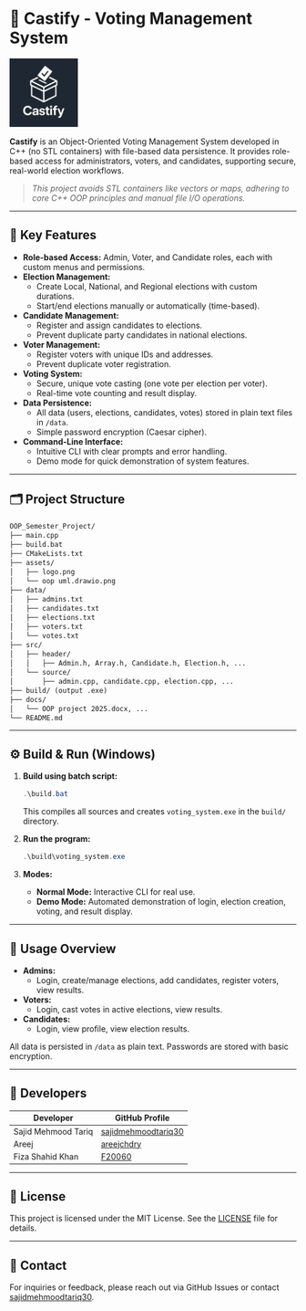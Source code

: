 # 🎯 Castify - Voting Management System

<img src="./assets/logo.png" width="120" />

**Castify** is an Object-Oriented Voting Management System developed in C++ (no STL containers) with file-based data persistence. It provides role-based access for administrators, voters, and candidates, supporting secure, real-world election workflows.

> _This project avoids STL containers like vectors or maps, adhering to core C++ OOP principles and manual file I/O operations._

---

## 📌 Key Features

- **Role-based Access:** Admin, Voter, and Candidate roles, each with custom menus and permissions.
- **Election Management:**
  - Create Local, National, and Regional elections with custom durations.
  - Start/end elections manually or automatically (time-based).
- **Candidate Management:**
  - Register and assign candidates to elections.
  - Prevent duplicate party candidates in national elections.
- **Voter Management:**
  - Register voters with unique IDs and addresses.
  - Prevent duplicate voter registration.
- **Voting System:**
  - Secure, unique vote casting (one vote per election per voter).
  - Real-time vote counting and result display.
- **Data Persistence:**
  - All data (users, elections, candidates, votes) stored in plain text files in `/data`.
  - Simple password encryption (Caesar cipher).
- **Command-Line Interface:**
  - Intuitive CLI with clear prompts and error handling.
  - Demo mode for quick demonstration of system features.

---

## 🗂️ Project Structure

```
OOP_Semester_Project/
├── main.cpp
├── build.bat
├── CMakeLists.txt
├── assets/
│   ├── logo.png
│   └── oop uml.drawio.png
├── data/
│   ├── admins.txt
│   ├── candidates.txt
│   ├── elections.txt
│   ├── voters.txt
│   └── votes.txt
├── src/
│   ├── header/
│   │   ├── Admin.h, Array.h, Candidate.h, Election.h, ...
│   └── source/
│       ├── admin.cpp, candidate.cpp, election.cpp, ...
├── build/ (output .exe)
├── docs/
│   └── OOP project 2025.docx, ...
└── README.md
```

---

## ⚙️ Build & Run (Windows)

1. **Build using batch script:**
   ```powershell
   .\build.bat
   ```
   This compiles all sources and creates `voting_system.exe` in the `build/` directory.

2. **Run the program:**
   ```powershell
   .\build\voting_system.exe
   ```

3. **Modes:**
   - **Normal Mode:** Interactive CLI for real use.
   - **Demo Mode:** Automated demonstration of login, election creation, voting, and result display.

---

## 📝 Usage Overview

- **Admins:**
  - Login, create/manage elections, add candidates, register voters, view results.
- **Voters:**
  - Login, cast votes in active elections, view results.
- **Candidates:**
  - Login, view profile, view election results.

All data is persisted in `/data` as plain text. Passwords are stored with basic encryption.

---

## 👥 Developers

| Developer              | GitHub Profile                                 |
|-----------------------|------------------------------------------------|
| Sajid Mehmood Tariq   | [sajidmehmoodtariq30](https://github.com/sajidmehmoodtariq30) |
| Areej                 | [areejchdry](https://github.com/areejchdry)    |
| Fiza Shahid Khan      | [F20060](https://github.com/F20060)            |

---

## 📜 License

This project is licensed under the MIT License. See the [LICENSE](LICENSE) file for details.

---

## 📧 Contact

For inquiries or feedback, please reach out via GitHub Issues or contact [sajidmehmoodtariq30](https://github.com/sajidmehmoodtariq30).
